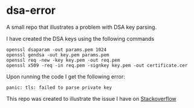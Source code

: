 # dsa-error
A small repo that illustrates a problem with DSA key parsing.

I have created the DSA keys using the following commands 

```
openssl dsaparam -out params.pem 1024
openssl gendsa -out key.pem params.pem
openssl req -new -key key.pem -out req.pem
openssl x509 -req -in req.pem -signkey key.pem -out certificate.cer
````

Upon running the code I get the following error:

 ```panic: tls: failed to parse private key```
 
 This repo was created to illustrate the issue I have on [Stackoverflow](https://stackoverflow.com/questions/61308905/parsing-dsa-key-with-golang-into-tls-config-object?noredirect=1#comment108459960_61308905)
